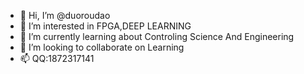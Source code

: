 - 👋 Hi, I’m @duoroudao
- 👀 I’m interested in FPGA,DEEP LEARNING
- 🌱 I’m currently learning about Controling Science And Engineering
- 💞️ I’m looking to collaborate on Learning
- 📫   QQ:1872317141

<!---
duoroudao/duoroudao is a ✨ special ✨ repository because its `README.md` (this file) appears on your GitHub profile.
You can click the Preview link to take a look at your changes.
--->
